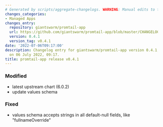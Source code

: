 ```yaml
---
# Generated by scripts/aggregate-changelogs. WARNING: Manual edits to this files will be overwritten.
changes_categories:
- Managed Apps
changes_entry:
  repository: giantswarm/promtail-app
  url: https://github.com/giantswarm/promtail-app/blob/master/CHANGELOG.md#041---2022-07-06
  version: 0.4.1
  version_tag: v0.4.1
date: '2022-07-06T09:17:00'
description: Changelog entry for giantswarm/promtail-app version 0.4.1, published
  on 06 July 2022, 09:17.
title: promtail-app release v0.4.1
---
```


### Modified
- latest upstream chart (6.0.2)
- update values schema
### Fixed
- values schema accepts strings in all default-null fields, like "fullnameOverride"

